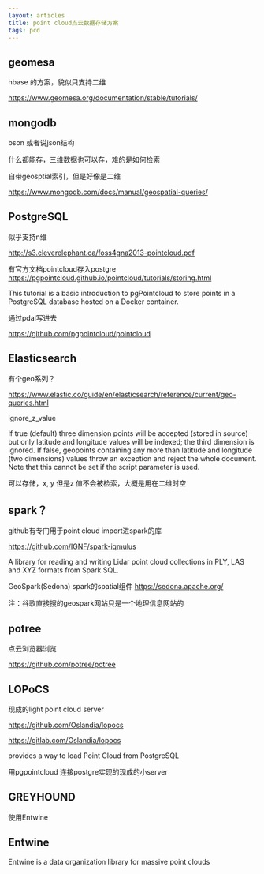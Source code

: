 ```yaml
---
layout: articles
title: point cloud点云数据存储方案
tags: pcd
---
```



## geomesa 

hbase 的方案，貌似只支持二维

https://www.geomesa.org/documentation/stable/tutorials/


## mongodb

bson 或者说json结构

什么都能存，三维数据也可以存，难的是如何检索

自带geosptial索引，但是好像是二维

https://www.mongodb.com/docs/manual/geospatial-queries/


## PostgreSQL

似乎支持n维

http://s3.cleverelephant.ca/foss4gna2013-pointcloud.pdf

有官方文档pointcloud存入postgre
https://pgpointcloud.github.io/pointcloud/tutorials/storing.html

This tutorial is a basic introduction to pgPointcloud to store points in a PostgreSQL database hosted on a Docker container.

通过pdal写进去

https://github.com/pgpointcloud/pointcloud

## Elasticsearch

有个geo系列？

https://www.elastic.co/guide/en/elasticsearch/reference/current/geo-queries.html

ignore_z_value

If true (default) three dimension points will be accepted (stored in source) but only latitude and longitude values will be indexed; the third dimension is ignored. If false, geopoints containing any more than latitude and longitude (two dimensions) values throw an exception and reject the whole document. Note that this cannot be set if the script parameter is used.



可以存储，x, y 但是z 值不会被检索，大概是用在二维时空


## spark？

github有专门用于point cloud import进spark的库


https://github.com/IGNF/spark-iqmulus

A library for reading and writing Lidar point cloud collections in PLY, LAS and XYZ formats from Spark SQL.


GeoSpark(Sedona) spark的spatial组件 https://sedona.apache.org/

注：谷歌直接搜的geospark网站只是一个地理信息网站的

## potree

点云浏览器浏览

https://github.com/potree/potree


## LOPoCS

现成的light point cloud server

https://github.com/Oslandia/lopocs

https://gitlab.com/Oslandia/lopocs

provides a way to load Point Cloud from PostgreSQL

用pgpointcloud 连接postgre实现的现成的小server


## GREYHOUND
使用Entwine


## Entwine 
Entwine is a data organization library for massive point clouds